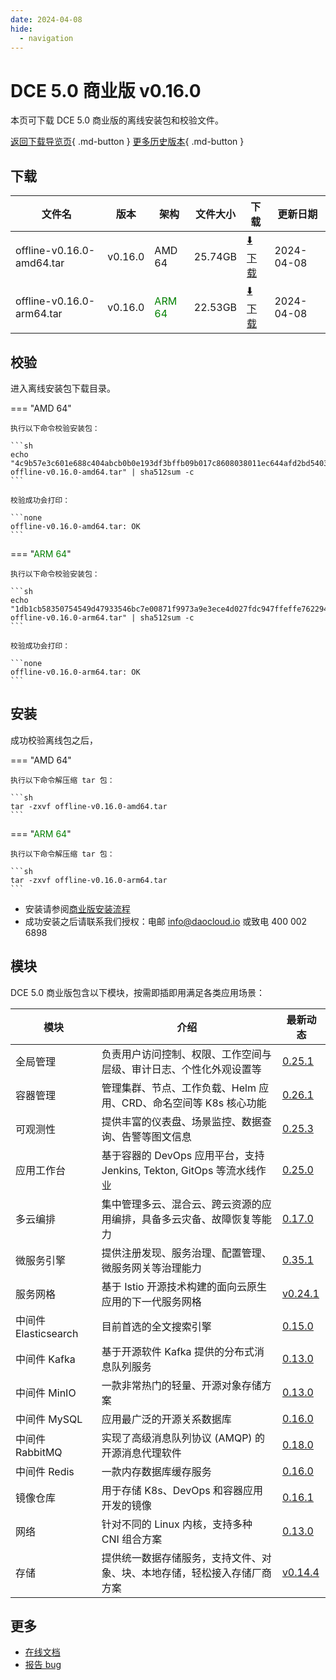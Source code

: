 ```yaml
---
date: 2024-04-08
hide:
  - navigation
---
```


# DCE 5.0 商业版 v0.16.0

本页可下载 DCE 5.0 商业版的离线安装包和校验文件。

[返回下载导览页](../index.md#_2){ .md-button } [更多历史版本](./dce5-installer-history.md){ .md-button }

## 下载

| 文件名 | 版本 | 架构 | 文件大小 | 下载 | 更新日期 |
| ----- | --- | ---- | ------ | --- | -------- |
| offline-v0.16.0-amd64.tar | v0.16.0 | AMD 64 | 25.74GB | [:arrow_down: 下载](https://qiniu-download-public.daocloud.io/DaoCloud_Enterprise/dce5/offline-v0.16.0-amd64.tar) | 2024-04-08 |
| offline-v0.16.0-arm64.tar | v0.16.0 | <font color="green">ARM 64</font> | 22.53GB | [:arrow_down: 下载](https://qiniu-download-public.daocloud.io/DaoCloud_Enterprise/dce5/offline-v0.16.0-arm64.tar) | 2024-04-08 |

## 校验

进入离线安装包下载目录。

=== "AMD 64"

    执行以下命令校验安装包：

    ```sh
    echo "4c9b57e3c601e688c404abcb0b0e193df3bffb09b017c8608038011ec644afd2bd5403bc082949a15297c7e1e475ac36752e659fe4a4698ee56671dc3953442d  offline-v0.16.0-amd64.tar" | sha512sum -c
    ```

    校验成功会打印：

    ```none
    offline-v0.16.0-amd64.tar: OK
    ```

=== "<font color="green">ARM 64</font>"

    执行以下命令校验安装包：

    ```sh
    echo "1db1cb58350754549d47933546bc7e00871f9973a9e3ece4d027fdc947ffeffe762294eef11fbcb3cf87d5f63cab485b5a87d227b129f85e93d687280e3b20c3  offline-v0.16.0-arm64.tar" | sha512sum -c
    ```

    校验成功会打印：

    ```none
    offline-v0.16.0-arm64.tar: OK
    ```

## 安装

成功校验离线包之后，

=== "AMD 64"

    执行以下命令解压缩 tar 包：

    ```sh
    tar -zxvf offline-v0.16.0-amd64.tar
    ```

=== "<font color="green">ARM 64</font>"

    执行以下命令解压缩 tar 包：

    ```sh
    tar -zxvf offline-v0.16.0-arm64.tar
    ```

- 安装请参阅[商业版安装流程](../../install/commercial/start-install.md)
- 成功安装之后请联系我们授权：电邮 info@daocloud.io 或致电 400 002 6898

## 模块

DCE 5.0 商业版包含以下模块，按需即插即用满足各类应用场景：

| 模块 | 介绍 | 最新动态 |
| ---- | --- | ------- |
| 全局管理 | 负责用户访问控制、权限、工作空间与层级、审计日志、个性化外观设置等 | [0.25.1](../../ghippo/intro/release-notes.md#0251) |
| 容器管理 | 管理集群、节点、工作负载、Helm 应用、CRD、命名空间等 K8s 核心功能 | [0.26.1](../../kpanda/intro/release-notes.md#0261) |
| 可观测性 | 提供丰富的仪表盘、场景监控、数据查询、告警等图文信息 | [0.25.3](../../insight/intro/releasenote.md#0253) |
| 应用工作台 | 基于容器的 DevOps 应用平台，支持 Jenkins, Tekton, GitOps 等流水线作业 | [0.25.0](../../amamba/intro/release-notes.md#0250) |
| 多云编排 | 集中管理多云、混合云、跨云资源的应用编排，具备多云灾备、故障恢复等能力 | [0.17.0](../../kairship/intro/release-notes.md#0170) |
| 微服务引擎 | 提供注册发现、服务治理、配置管理、微服务网关等治理能力 | [0.35.1](../../skoala/intro/release-notes.md#0351) |
| 服务网格 | 基于 Istio 开源技术构建的面向云原生应用的下一代服务网格 | [v0.24.1](../../mspider/intro/release-notes.md#v0241) |
| 中间件 Elasticsearch | 目前首选的全文搜索引擎 | [0.15.0](../../middleware/elasticsearch/release-notes.md#0150) |
| 中间件 Kafka | 基于开源软件 Kafka 提供的分布式消息队列服务 | [0.13.0](../../middleware/kafka/release-notes.md#0130) |
| 中间件 MinIO | 一款非常热门的轻量、开源对象存储方案 | [0.13.0](../../middleware/minio/release-notes.md#0130) |
| 中间件 MySQL | 应用最广泛的开源关系数据库 | [0.16.0](../../middleware/mysql/release-notes.md#0160) |
| 中间件 RabbitMQ | 实现了高级消息队列协议 (AMQP) 的开源消息代理软件 | [0.18.0](../../middleware/rabbitmq/release-notes.md#0180) |
| 中间件 Redis | 一款内存数据库缓存服务 | [0.16.0](../../middleware/redis/release-notes.md#0160) |
| 镜像仓库 | 用于存储 K8s、DevOps 和容器应用开发的镜像 | [0.16.1](../../dce/dce-rn/20230630.md) |
| 网络 | 针对不同的 Linux 内核，支持多种 CNI 组合方案 | [0.13.0](../../dce/dce-rn/20230630.md) |
| 存储 | 提供统一数据存储服务，支持文件、对象、块、本地存储，轻松接入存储厂商方案 | [v0.14.4](../../storage/hwameistor/releasenotes.md#v0144) |

## 更多

- [在线文档](../../dce/index.md)
- [报告 bug](https://github.com/DaoCloud/DaoCloud-docs/issues)
